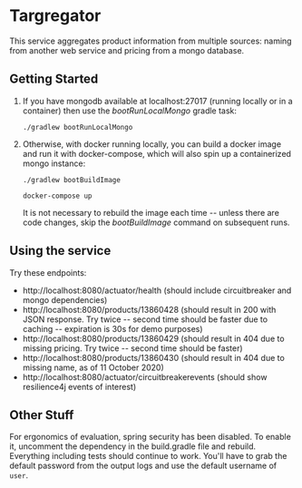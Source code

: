 # Targregator

This service aggregates product information from multiple sources: naming from another web service and pricing from a mongo database.

## Getting Started

1. If you have mongodb available at localhost:27017 (running locally or in a container) then use the _bootRunLocalMongo_ gradle task:

    `./gradlew bootRunLocalMongo` 

2. Otherwise, with docker running locally, you can build a docker image and run it with docker-compose, which will also spin up a containerized mongo instance:

    `./gradlew bootBuildImage`
    
    `docker-compose up`
    
    It is not necessary to rebuild the image each time -- unless there are code changes, skip the _bootBuildImage_ command on subsequent runs.

## Using the service

Try these endpoints:

* http://localhost:8080/actuator/health (should include circuitbreaker and mongo dependencies)
* http://localhost:8080/products/13860428 (should result in 200 with JSON response. Try twice -- second time should be faster due to caching -- expiration is 30s for demo purposes)
* http://localhost:8080/products/13860429 (should result in 404 due to missing pricing. Try twice -- second time should be faster)
* http://localhost:8080/products/13860430 (should result in 404 due to missing name, as of 11 October 2020)
* http://localhost:8080/actuator/circuitbreakerevents (should show resilience4j events of interest)

## Other Stuff

For ergonomics of evaluation, spring security has been disabled. To enable it, uncomment the dependency in the build.gradle file and rebuild. Everything including tests should continue to work. You'll have to grab the default password from the output logs and use the default username of `user`.  